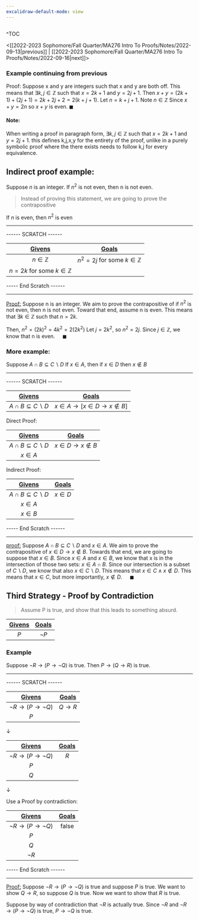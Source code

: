 ```yaml
---
excalidraw-default-mode: view
---
```



```toc

```

^TOC

<[[2022-2023 Sophomore/Fall Quarter/MA276 Intro To Proofs/Notes/2022-09-13|previous]] | [[2022-2023 Sophomore/Fall Quarter/MA276 Intro To Proofs/Notes/2022-09-16|next]]>

### Example continuing from previous

Proof: Suppose x and y are integers such that x and y are both off. This means that $\exists k,j \in \mathbb{Z}$ such that $x=2k+1$ and $y=2j+1$. Then $x+y=(2k+1)+(2j+1) = 2k + 2j + 2 = 2(k+j+1)$. Let $n = k+j+1$. Note $n \in \mathbb{Z}$ Since $x+y = 2n$ so $x+y$ is even. $\blacksquare$

#### Note:
When writing a proof in paragraph form, $\exists k,j \in \mathbb{Z}$ such that $x=2k+1$ and $y=2j+1$. this defines k,j,x,y for the entirety of the proof, unlike in a purely symbolic proof where the there exists needs to follow k,j for every equivalence.


## Indirect proof example:
Suppose $n$ is an integer. If $n^2$ is not even, then n is not even.

> Instead of proving this statement, we are going to prove the contrapositive

If $n$ is even, then $n^2$ is even

---
------ SCRATCH ------

|<u>Givens</u>|<u>Goals</u>|
| :---: | :---: |
|$n\in\mathbb{Z}$| $n^2 = 2j$ for some $k \in \mathbb{Z}$|
|$n=2k$ for some $k \in \mathbb{Z}$ | |

----- End Scratch ------


---

<u>Proof:</u> Suppose n is an integer. We aim to prove the contrapositive of if $n^2$ is not even, then n is not even. Toward that end, assume n is even. This means that $\exists k \in\mathbb{Z}$ such that $n=2k$.

Then, $n^2 = (2k)^2 = 4k^2 = 2(2k^2)$
Let $j=2k^2$, so $n^2 = 2j$.
Since $j\in\mathbb{Z}$, we know that n is even. $\quad\blacksquare$


### More example:

Suppose $A\cap B \subseteq C\backslash D$
If $x\in A$, then if $x\in D$ then $x \notin B$


---
------ SCRATCH ------


|<u>Givens</u>|<u>Goals</u>|
| :---: | :---: |
|$A \cap B \subseteq C \backslash D$  | $x\in A \to [x \in D \to x \notin B]$ |

Direct Proof:

|<u>Givens</u>|<u>Goals</u>|
| :---: | :---: |
|  $A \cap B \subseteq C \backslash D$ | $x \in D \to x \notin B$|
| $x \in A$ |  |


Indirect Proof:


|<u>Givens</u>|<u>Goals</u>|
| :---: | :---: |
| $A \cap B \subseteq C \backslash D$ | $x \in D$ |
| $x \in A$ |  |
| $x \in B$ |  |

----- End Scratch ------

---

<u>proof:</u> Suppose $A \cap B \subseteq C \backslash D$ and $x \in A$. We aim to prove the contrapositive of $x \in D \to x \notin B$. Towards that end, we are going to suppose that $x \in B$. Since $x \in A$ and $x\in B$, we know that x is in the intersection of those two sets: $x \in A\cap B$. Since our intersection is a subset of $C\backslash D$, we know that also $x \in C\backslash D$. This means that $x \in C \land x \notin D$. This means that $x\in C$, but more importantly, $x \notin D$. $\quad\blacksquare$


## Third Strategy - Proof by Contradiction

>Assume P is true, and show that this leads to something absurd.


|<u>Givens</u>|<u>Goals</u>|
| :---: | :---: |
|$P$|$\neg P$|

### Example
Suppose $\neg R \to (P \to \neg Q)$ is true.
Then $P \to (Q \to R)$ is true.


---
------ SCRATCH ------

|<u>Givens</u>|<u>Goals</u>|
| :---: | :---: |
|$\neg R \to (P \to \neg Q)$|$Q \to R$|
|$P$||

$\downarrow$

|<u>Givens</u>|<u>Goals</u>|
| :---: | :---: |
|$\neg R \to (P \to \neg Q)$|$R$|
|$P$||
|$Q$||

$\downarrow$

Use a Proof by contradiction:

|<u>Givens</u>|<u>Goals</u>|
| :---: | :---: |
|$\neg R \to (P \to \neg Q)$|$\text{false}$|
|$P$||
|$Q$||
|$\neg  R$||

----- End Scratch ------

---

<u>Proof:</u> Suppose $\neg R \to (P \to \neg Q)$ is true and suppose $P$ is true. We want to show $Q \to R$, so suppose $Q$ is true. Now we want to show that $R$ is true.

Suppose by way of contradiction that $\neg R$ is actually true. Since $\neg R$ and $\neg R \to (P \to \neg Q)$ is true, $P \to \neg Q$ is true.
